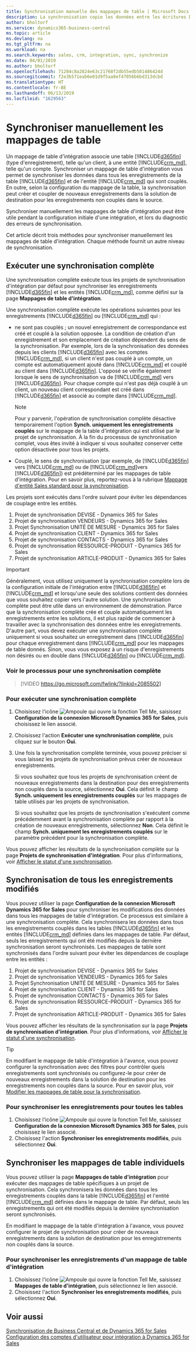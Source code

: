 ```yaml
---
title: Synchronisation manuelle des mappages de table | Microsoft Docs
description: La synchronisation copie les données entre les écritures Dynamics 365 for Sales et Business Central pour conserver les deux systèmes à jour.
author: bholtorf
ms.service: dynamics365-business-central
ms.topic: article
ms.devlang: na
ms.tgt_pltfrm: na
ms.workload: na
ms.search.keywords: sales, crm, integration, sync, synchronize
ms.date: 04/01/2019
ms.author: bholtorf
ms.openlocfilehash: 71284c8a2824e63c21768f2db55edb501486424d
ms.sourcegitcommit: f2e3b571eab6e01d9f5aa8ef47056b6bd313dcbd
ms.translationtype: HT
ms.contentlocale: fr-BE
ms.lasthandoff: 06/13/2019
ms.locfileid: "1629563"
---
```

# <a name="manually-synchronize-table-mappings"></a>Synchroniser manuellement les mappages de table
Un mappage de table d'intégration associe une table [!INCLUDE[d365fin](includes/d365fin_md.md)] (type d'enregistrement), telle qu'un client, à une entité [!INCLUDE[crm_md](includes/crm_md.md)], telle qu'un compte. Synchroniser un mappage de table d'intégration vous permet de synchroniser les données dans tous les enregistrements de la table [!INCLUDE[d365fin](includes/d365fin_md.md)] et de l'entité [!INCLUDE[crm_md](includes/crm_md.md)] qui sont couplés. En outre, selon la configuration du mappage de la table, la synchronisation peut créer et coupler de nouveaux enregistrements dans la solution de destination pour les enregistrements non couplés dans le source.  

Synchroniser manuellement les mappages de table d'intégration peut être utile pendant la configuration initiale d'une intégration, et lors du diagnostic des erreurs de synchronisation.  

Cet article décrit trois méthodes pour synchroniser manuellement les mappages de table d'intégration. Chaque méthode fournit un autre niveau de synchronisation.

## <a name="run-a-full-synchronization"></a>Exécuter une synchronisation complète
Une synchronisation complète exécute tous les projets de synchronisation d'intégration par défaut pour synchroniser les enregistrements [!INCLUDE[d365fin](includes/d365fin_md.md)] et les entités [!INCLUDE[crm_md](includes/crm_md.md)], comme défini sur la page **Mappages de table d'intégration**. 

Une synchronisation complète exécute les opérations suivantes pour les enregistrements [!INCLUDE[d365fin](includes/d365fin_md.md)] ou [!INCLUDE[crm_md](includes/crm_md.md)] qui :

* ne sont pas couplés ; un nouvel enregistrement de correspondance est créé et couplé à la solution opposée.
La condition de création d'un enregistrement et son emplacement de création dépendent du sens de la synchronisation. Par exemple, lors de la synchronisation des données depuis les clients [!INCLUDE[d365fin](includes/d365fin_md.md)] avec les comptes [!INCLUDE[crm_md](includes/crm_md.md)], si un client n'est pas couplé à un compte, un compte est automatiquement ajouté dans [!INCLUDE[crm_md](includes/crm_md.md)] et couplé au client dans [!INCLUDE[d365fin](includes/d365fin_md.md)]. L'opposé se vérifie également lorsque le sens de synchronisation va de [!INCLUDE[crm_md](includes/crm_md.md)] vers [!INCLUDE[d365fin](includes/d365fin_md.md)]. Pour chaque compte qui n'est pas déjà couplé à un client, un nouveau client correspondant est créé dans [!INCLUDE[d365fin](includes/d365fin_md.md)] et associé au compte dans [!INCLUDE[crm_md](includes/crm_md.md)].  

     > [!NOTE]  
     >  Pour y parvenir, l'opération de synchronisation complète désactive temporairement l'option **Synch. uniquement les enregistrements couplés** sur le mappage de la table d'intégration qui est utilisé par le projet de synchronisation. À la fin du processus de synchronisation complet, vous êtes invité à indiquer si vous souhaitez conserver cette option désactivée pour tous les projets.  

* Couplé, le sens de synchronisation (par exemple, de [!INCLUDE[d365fin](includes/d365fin_md.md)] vers [!INCLUDE[crm_md](includes/crm_md.md)] ou de [!INCLUDE[crm_md](includes/crm_md.md)]vers [!INCLUDE[d365fin](includes/d365fin_md.md)]) est prédéterminé par les mappages de table d'intégration. Pour en savoir plus, reportez-vous à la rubrique [Mappage d'entité Sales standard pour la synchronisation](admin-synchronizing-business-central-and-sales.md#standard-sales-entity-mapping-for-synchronization).  

Les projets sont exécutés dans l'ordre suivant pour éviter les dépendances de couplage entre les entités.  

1.  Projet de synchronisation DEVISE - Dynamics 365 for Sales  
2.  Projet de synchronisation VENDEURS - Dynamics 365 for Sales  
3.  Projet Synchronisation UNITÉ DE MESURE - Dynamics 365 for Sales  
4.  Projet de synchronisation CLIENT - Dynamics 365 for Sales  
5.  Projet de synchronisation CONTACTS - Dynamics 365 for Sales  
6.  Projet de synchronisation RESSOURCE-PRODUIT - Dynamics 365 for Sales  
7.  Projet de synchronisation ARTICLE-PRODUIT - Dynamics 365 for Sales  

> [!IMPORTANT]  
>  Généralement, vous utilisez uniquement la synchronisation complète lors de la configuration initiale de l'intégration entre [!INCLUDE[d365fin](includes/d365fin_md.md)] et [!INCLUDE[crm_md](includes/crm_md.md)] et lorsqu'une seule des solutions contient des données que vous souhaitez copier vers l'autre solution. Une synchronisation complète peut être utile dans un environnement de démonstration. Parce que la synchronisation complète crée et couple automatiquement les enregistrements entre les solutions, il est plus rapide de commencer à travailler avec la synchronisation des données entre les enregistrements. D'autre part, vous devez exécuter une synchronisation complète uniquement si vous souhaitez un enregistrement dans [!INCLUDE[d365fin](includes/d365fin_md.md)] pour chaque enregistrement dans [!INCLUDE[crm_md](includes/crm_md.md)] pour les mappages de table donnés. Sinon, vous vous exposez à un risque d'enregistrements non désirés ou en double dans [!INCLUDE[d365fin](includes/d365fin_md.md)] ou [!INCLUDE[crm_md](includes/crm_md.md)].  

### <a name="see-the-process-for-a-full-synchronization"></a>Voir le processus pour une synchronisation complète
> [!VIDEO https://go.microsoft.com/fwlink/?linkid=2085502]

### <a name="to-run-a-full-synchronization"></a>Pour exécuter une synchronisation complète  
1.  Choisissez l'icône ![Ampoule qui ouvre la fonction Tell Me](media/ui-search/search_small.png "Dites-moi ce que vous voulez faire"), saisissez **Configuration de la connexion Microsoft Dynamics 365 for Sales**, puis choisissez le lien associé.
2.  Choisissez l'action **Exécuter une synchronisation complète**, puis cliquez sur le bouton **Oui**.  
3.  Une fois la synchronisation complète terminée, vous pouvez préciser si vous laissez les projets de synchronisation prévus créer de nouveaux enregistrements.  

    Si vous souhaitez que tous les projets de synchronisation créent de nouveaux enregistrements dans la destination pour des enregistrements non couplés dans la source, sélectionnez **Oui**. Cela définit le champ **Synch. uniquement les enregistrements couplés** sur les mappages de table utilisés par les projets de synchronisation.  

    Si vous souhaitez que les projets de synchronisation s'exécutent comme précédemment avant la synchronisation complète par rapport à la création de nouveaux enregistrements, sélectionnez **Non**. Cela définit le champ **Synch. uniquement les enregistrements couplés** sur le paramètre précédent pour la synchronisation complète.  

Vous pouvez afficher les résultats de la synchronisation complète sur la page **Projets de synchronisation d'intégration**. Pour plus d'informations, voir [Afficher le statut d'une synchronisation](admin-how-to-view-synchronization-status.md).  

## <a name="synchronizing-all-modified-records"></a>Synchronisation de tous les enregistrements modifiés
Vous pouvez utiliser la page **Configuration de la connexion Microsoft Dynamics 365 for Sales** pour synchroniser les modifications des données dans tous les mappages de table d'intégration. Ce processus est similaire à une synchronisation complète. Cela synchronisera les données dans tous les enregistrements couplés dans les tables [!INCLUDE[d365fin](includes/d365fin_md.md)] et les entités [!INCLUDE[crm_md](includes/crm_md.md)] définies dans les mappages de table. Par défaut, seuls les enregistrements qui ont été modifiés depuis la dernière synchronisation seront synchronisés. Les mappages de table sont synchronisés dans l'ordre suivant pour éviter les dépendances de couplage entre les entités :  

1.  Projet de synchronisation DEVISE - Dynamics 365 for Sales  
2.  Projet de synchronisation VENDEURS - Dynamics 365 for Sales  
3.  Projet Synchronisation UNITÉ DE MESURE - Dynamics 365 for Sales  
4.  Projet de synchronisation CLIENT - Dynamics 365 for Sales  
5.  Projet de synchronisation CONTACTS - Dynamics 365 for Sales  
6.  Projet de synchronisation RESSOURCE-PRODUIT \- Dynamics 365 for Sales  
7.  Projet de synchronisation ARTICLE-PRODUIT - Dynamics 365 for Sales  

Vous pouvez afficher les résultats de la synchronisation sur la page **Projets de synchronisation d'intégration**. Pour plus d'informations, voir [Afficher le statut d'une synchronisation](admin-how-to-view-synchronization-status.md).  

> [!TIP]  
>  En modifiant le mappage de table d'intégration à l'avance, vous pouvez configurer la synchronisation avec des filtres pour contrôler quels enregistrements sont synchronisés ou configurez-le pour créer de nouveaux enregistrements dans la solution de destination pour les enregistrements non couplés dans la source. Pour en savoir plus, voir [Modifier les mappages de table pour la synchronisation](admin-how-to-modify-table-mappings-for-synchronization.md).

### <a name="to-synchronize-records-for-all-tables"></a>Pour synchroniser les enregistrements pour toutes les tables  
1.  Choisissez l'icône ![Ampoule qui ouvre la fonction Tell Me](media/ui-search/search_small.png "Dites-moi ce que vous voulez faire"), saisissez **Configuration de la connexion Microsoft Dynamics 365 for Sales**, puis choisissez le lien associé.
2.  Choisissez l'action **Synchroniser les enregistrements modifiés**, puis sélectionnez **Oui**.  

## <a name="synchronize-individual-table-mappings"></a>Synchroniser les mappages de table individuels
Vous pouvez utiliser la page **Mappages de table d'intégration** pour exécuter des mappages de table spécifiques à un projet de synchronisation. Cela synchronisera les données dans tous les enregistrements couplés dans la table [!INCLUDE[d365fin](includes/d365fin_md.md)] et l'entité [!INCLUDE[crm_md](includes/crm_md.md)] définies dans le mappage de table. Par défaut, seuls les enregistrements qui ont été modifiés depuis la dernière synchronisation seront synchronisés.  

En modifiant le mappage de la table d'intégration à l'avance, vous pouvez configurer le projet de synchronisation pour créer de nouveaux enregistrements dans la solution de destination pour les enregistrements non couplés dans la source.

### <a name="to-synchronize-records-of-an-integration-table-mapping"></a>Pour synchroniser les enregistrements d'un mappage de table d'intégration  
1.  Choisissez l'icône ![Ampoule qui ouvre la fonction Tell Me](media/ui-search/search_small.png "Dites-moi ce que vous voulez faire"), saisissez **Mappages de table d'intégration**, puis sélectionnez le lien associé.
2.  Choisissez l'action **Synchroniser les enregistrements modifiés**, puis sélectionnez **Oui**.  

## <a name="see-also"></a>Voir aussi  
[Synchronisation de Business Central et de Dynamics 365 for Sales](admin-synchronizing-business-central-and-sales.md)   
[Configuration des comptes d'utilisateur pour intégration à Dynamics 365 for Sales](admin-setting-up-integration-with-dynamics-sales.md)   
